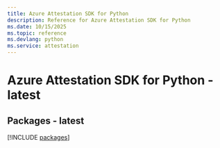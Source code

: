 ```yaml
---
title: Azure Attestation SDK for Python
description: Reference for Azure Attestation SDK for Python
ms.date: 10/15/2025
ms.topic: reference
ms.devlang: python
ms.service: attestation
---
```

# Azure Attestation SDK for Python - latest
## Packages - latest
[!INCLUDE [packages](attestation-index.md)]